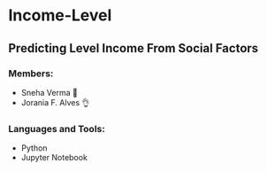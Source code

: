 # Income-Level

## Predicting Level Income From Social Factors

### Members:
* Sneha Verma 🤘
* Jorania F. Alves 👌

### Languages and Tools:
* Python
* Jupyter Notebook
